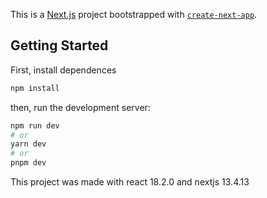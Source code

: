 This is a [Next.js](https://nextjs.org/) project bootstrapped with [`create-next-app`](https://github.com/vercel/next.js/tree/canary/packages/create-next-app).

## Getting Started

First, install dependences

```bash
npm install
```

then, run the development server:

```bash
npm run dev
# or
yarn dev
# or
pnpm dev
```

This project was made with react 18.2.0 and nextjs 13.4.13
